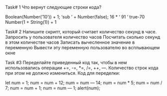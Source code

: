 Task# 1
Что вернут следующие строки кода?

Boolean(Number(’10’)) + 1;
‘sub ’ + Number(false);
16 * ‘ 91 ‘
true-70
Number(1 + String(1)) + 1

Task# 2
Напишите скрипт, который считает количество секунд в часе.
Запросить у пользователя количество часов
Посчитать сколько секунд в этом количестве часов
Записать вычесленное значение в переменную
Вывести эту переменную пользователю во всплывающем окне

Task #3
Переделайте приведенный код так, чтобы в нем использовались операции +=, -=, *=, /=, ++, —. Количество строк кода при
этом не должно измениться. Код для переделки:

let num = 1;
num = num + 12;
num = num — 14;
num = num * 5;
num = num / 7;
num = num + 1;
num = num — 1;
alert(num);
